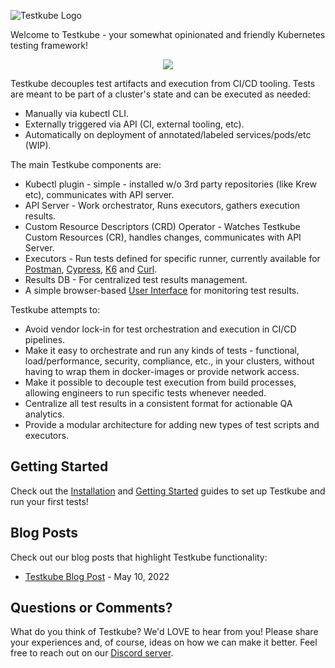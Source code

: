 ![Testkube Logo](https://raw.githubusercontent.com/kubeshop/testkube/main/assets/testkube-color-gray.png)

Welcome to Testkube - your somewhat opinionated and friendly Kubernetes testing framework!

<p align="center">
    <img src="https://raw.githubusercontent.com/kubeshop/testkube/main/assets/testkube-intro.gif">
</p>

Testkube decouples test artifacts and execution from CI/CD tooling. Tests are meant to be part of a cluster's state and can be executed as needed:

- Manually via kubectl CLI.
- Externally triggered via API (CI, external tooling, etc).
- Automatically on deployment of annotated/labeled services/pods/etc (WIP).

The main Testkube components are:

- Kubectl plugin - simple - installed w/o 3rd party repositories (like Krew etc), communicates with API server.
- API Server - Work orchestrator, Runs executors, gathers execution results.
- Custom Resource Descriptors (CRD) Operator - Watches Testkube Custom Resources (CR), handles changes, communicates with API Server.
- Executors - Run tests defined for specific runner, currently available for [Postman](executor-postman.md), [Cypress](executor-cypress.md), [K6](executor-k6.md) and [Curl](executor-curl.md).
- Results DB - For centralized test results management.
- A simple browser-based [User Interface](UI.md) for monitoring test results.

Testkube attempts to:

- Avoid vendor lock-in for test orchestration and execution in CI/CD pipelines.
- Make it easy to orchestrate and run any kinds of tests - functional, load/performance, security, compliance, etc.,
  in your clusters, without having to wrap them in docker-images or provide network access.
- Make it possible to decouple test execution from build processes, allowing engineers to run specific tests whenever needed.
- Centralize all test results in a consistent format for actionable QA analytics.
- Provide a modular architecture for adding new types of test scripts and executors.

## **Getting Started**

Check out the [Installation](installing.md) and [Getting Started](getting-started.md) guides to set up Testkube and 
run your first tests!

<!---<iframe width="560" height="315" src="https://www.youtube.com/embed/rWqlbVvd8Dc" title="YouTube video player" frameborder="0" allow="accelerometer; autoplay; clipboard-write; encrypted-media; gyroscope; picture-in-picture" allowfullscreen></iframe> --->

## **Blog Posts**

Check out our blog posts that highlight Testkube functionality:

- [Testkube Blog Post](https://kubeshop.io/blog-projects/testkube) - May 10, 2022

## **Questions or Comments?**

What do you think of Testkube? We'd LOVE to hear from you! Please share your experiences and, of course, ideas on how we can make it better. Feel free to reach out on our [Discord server](https://discord.gg/uNuhy6GDyn).
